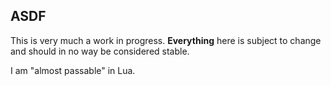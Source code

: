 ASDF
----

This is very much a work in progress. **Everything** here is subject to change
and should in no way be considered stable.

I am "almost passable" in Lua.
